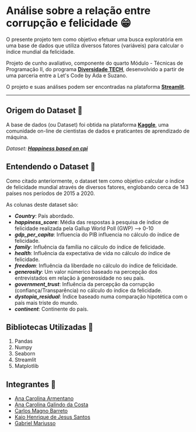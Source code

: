 
# Análise sobre a relação entre corrupção e felicidade 😁

O presente projeto tem como objetivo efetuar uma busca exploratória em uma base de dados que utiliza diversos fatores (variáveis) para calcular o índice mundial da felicidade.

Projeto de cunho avaliativo, componente do quarto Módulo - Técnicas de Programação II, do programa **[Diversidade TECH](https://letscode.com.br/processos-seletivos/suzano-diversidade-tech)**, desenvolvido a partir de uma parceria entre a Let's Code by Ada e Suzano.

O projeto e suas análises podem ser encontradas na plataforma **[Streamlit](https://niggando-desafio-felicidade-c-streamlitstreamlit-version-sjw9ob.streamlit.app/)**.


---

## Origem do Dataset 🔎

A base de dados (ou Dataset) foi obtida na plataforma **[Kaggle](https://www.kaggle.com/)**, uma comunidade on-line de cientistas de dados e praticantes de aprendizado de máquina.

*Dataset: **[Happiness based on cpi](https://www.kaggle.com/datasets/eliasturk/world-happiness-based-on-cpi-20152020)***

## Entendendo o Dataset 🎲

Como citado anteriormente, o dataset tem como objetivo calcular o índice de felicidade mundial através de diversos fatores, englobando cerca de 143 países nos períodos de 2015 a 2020. 

As colunas deste dataset são:

- __*Country*__: País abordado.
- __*happiness_score*__: Média das respostas à pesquisa de índice de felicidade realizada pela Gallup World Poll (GWP) --> 0-10
- __*gdp_per_capita*__: Influencia do PIB influencia no cálculo do índice de felicidade. 
- __*family*__: Influência da família no cálculo do índice de felicidade.
- __*health*__: Influência da expectativa de vida no cálculo do índice de felicidade.
- __*freedom*__: Influência da liberdade no cálculo do índice de felicidade.
- __*generosity*__: Um valor númerico baseado na percepção dos entrevistados em relação à generosidade no seu país.
- __*government_trust*__: Influência da percepção da corrupção (confiança/Transparência) no cálculo do índice da felicidade. 
- __*dystopia_residual*__: Índice baseado numa comparação hipotética com o país mais triste do mundo. 
- __*continent*__: Continente do país. 

## Bibliotecas Utilizadas 🐍

1. Pandas
2. Numpy
3. Seaborn
4. Streamlit
5. Matplotlib

## Integrantes 🤝

- [Ana Carolina Armentano](https://github.com/armentc)
- [Ana Carolina Galindo da Costa](https://github.com/carolinagcosta)
- [Carlos Magno Barreto](https://github.com/cmpbj)
- [Kaio Henrique de Jesus Santos](https://github.com/niggando)
- [Gabriel Mariusso](https://github.com/mariussogab)
